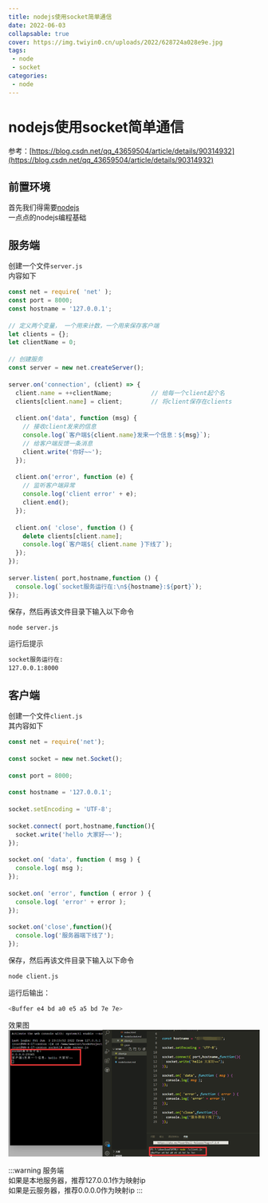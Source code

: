 ```yaml
---
title: nodejs使用socket简单通信
date: 2022-06-03
collapsable: true
cover: https://img.twiyin0.cn/uploads/2022/628724a028e9e.jpg
tags:
 - node
 - socket
categories: 
 - node
---
```


# nodejs使用socket简单通信
参考：[https://blog.csdn.net/qq_43659504/article/details/90314932](https://blog.csdn.net/qq_43659504/article/details/90314932)
## 前置环境
首先我们得需要[nodejs](nodejs.org)  
一点点的nodejs编程基础

## 服务端
创建一个文件`server.js`  
内容如下  
```js
const net = require( 'net' );
const port = 8000;
const hostname = '127.0.0.1';

// 定义两个变量， 一个用来计数，一个用来保存客户端
let clients = {};
let clientName = 0;

// 创建服务
const server = new net.createServer();

server.on('connection', (client) => {
  client.name = ++clientName;           // 给每一个client起个名
  clients[client.name] = client;        // 将client保存在clients

  client.on('data', function (msg) {
    // 接收client发来的信息
    console.log(`客户端${client.name}发来一个信息：${msg}`);
    // 给客户端反馈一条消息
    client.write('你好~~');
  });

  client.on('error', function (e) {
    // 监听客户端异常
    console.log('client error' + e);
    client.end();
  });

  client.on( 'close', function () {
    delete clients[client.name];
    console.log(`客户端${ client.name }下线了`);
  });
});

server.listen( port,hostname,function () {
  console.log(`socket服务运行在:\n${hostname}:${port}`);
});
```  
保存，然后再该文件目录下输入以下命令  
```sh
node server.js
```  

运行后提示
```sh
socket服务运行在:
127.0.0.1:8000
```

## 客户端
创建一个文件`client.js`  
其内容如下  
```js
const net = require('net');

const socket = new net.Socket();

const port = 8000;

const hostname = '127.0.0.1';

socket.setEncoding = 'UTF-8';

socket.connect( port,hostname,function(){
  socket.write('hello 大家好~~');
});

socket.on( 'data', function ( msg ) {
  console.log( msg );
});

socket.on( 'error', function ( error ) {
  console.log( 'error' + error );
});

socket.on('close',function(){
  console.log('服务器端下线了');
});
```  
保存，然后再该文件目录下输入以下命令  
```sh
node client.js
```
运行后输出：
```sh
<Buffer e4 bd a0 e5 a5 bd 7e 7e>
```
效果图  
![img1](./imgs/nodesocket/img1.png)

:::warning
服务端  
如果是本地服务器，推荐127.0.0.1作为映射ip  
如果是云服务器，推荐0.0.0.0作为映射ip
:::

